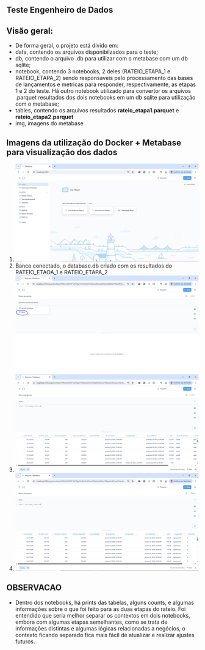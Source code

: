 ## Teste Engenheiro de Dados

## Visão geral:
- De forma geral, o projeto está divido em:
 - data, contendo os arquivos disponibilzados para o teste;
 - db, contendo o arquivo .db para utilizar com o metabase com um db sqlite;
 - notebook, contendo 3 notebooks, 2 deles (RATEIO_ETAPA_1 e RATEIO_ETAPA_2) sendo responsaveis pelo processamento das bases de lançamentos e metricas para responder, respectivamente, as etapas 1 e 2 do teste. Há outro notebook utilizado para convertor os arquivos .parquet resultados dos dois notebooks em um db sqlite para utilização com o metabase;
 - tables, contendo os arquivos resultados **rateio_etapa1.parquet** e **rateio_etapa2.parquet**
 - img, imagens do metabase

## Imagens da utilização do Docker + Metabase para visualização dos dados

1. ![](/img/1_iniciando_metabase.PNG)
2. Banco conectado, o database.db criado com os resultados do RATEIO_ETAOA_1 e RATEIO_ETAPA_2 ![](/img/2_banco_teste.PNG)
1. ![](/img/3_etapa_1.PNG)
1. ![](/img/4_etapa_2.PNG)

## OBSERVACAO
- Dentro dos notebooks, há prints das tabelas, alguns counts, e algumas informações sobre o que foi feito para as duas etapas do rateio. Foi entendido que seria melhor separar os contextos em dois notebooks, embora com algumas etapas semelhantes, como se trata de informações distintas e algumas lógicas relacionadas a negócios, o contexto ficando separado fica mais fácil de atualizar e realizar ajustes futuros.
